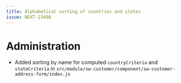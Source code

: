 ```yaml
---
title: Alphabetical sorting of countries and states
issue: NEXT-23498
---
```

# Administration
* Added sorting by name for computed `countryCriteria` and `stateCriteria` in `src/module/sw-customer/component/sw-customer-address-form/index.js`

